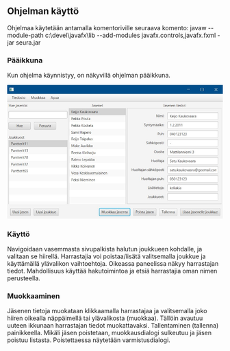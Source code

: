 ## Ohjelman käyttö

Ohjelmaa käytetään antamalla komentoriville seuraava komento:
javaw --module-path c:\devel\javafx\lib --add-modules javafx.controls,javafx.fxml -jar seura.jar 

### Pääikkuna

Kun ohjelma käynnistyy, on näkyvillä ohjelman pääikkuna.

![Paaikkuna](https://github.com/jojuparp/seura/blob/master/dokumentaatio/kuvat/paaikkuna.png)

### Käyttö

Navigoidaan vasemmasta sivupalkista halutun joukkueen kohdalle, ja valitaan se hiirellä. Harrastajia voi poistaa/lisätä valitsemalla joukkue ja käyttämällä ylävalikon vaihtoehtoja. Oikeassa paneelissa näkyy harrastajan tiedot. Mahdollisuus käyttää hakutoimintoa ja etsiä harrastajia oman nimen perusteella.

### Muokkaaminen

Jäsenen tietoja muokataan klikkaamalla harrastajaa ja valitsemalla joko hiiren oikealla näppäimellä tai ylävalikosta (muokkaa). Tällöin avautuu uuteen ikkunaan harrastajan tiedot muokattavaksi. Tallentaminen (tallenna) painikkeella. Mikäli jäsen poistetaan, muokkausdialogi sulkeutuu ja jäsen poistuu listasta. Poistettaessa näytetään varmistusdialogi.

